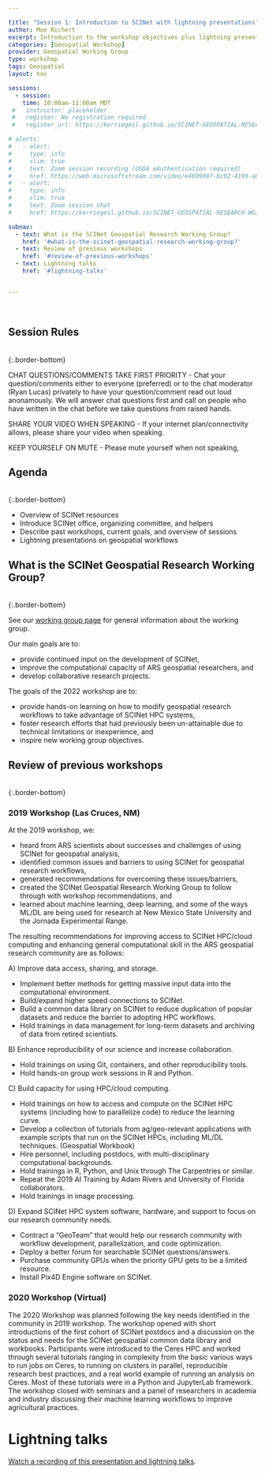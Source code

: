 ```yaml
---

title: "Session 1: Introduction to SCINet with lightning presentations"
author: Moe Richert
excerpt: Introduction to the workshop objectives plus lightning presentations on geospatial workflows
categories: [Geospatial Workshop]  
provider: Geospatial Working Group
type: workshop
tags: Geospatial
layout: nav

sessions:
  - session: 
    time: 10:00am-11:00am MDT
 #   instructor: placeholder
 #   register: No registration required
 #   register_url: https://kerriegeil.github.io/SCINET-GEOSPATIAL-RESEARCH-WG/

# alerts: 
#   - alert: 
#     type: info
#     slim: true
#     text: Zoom session recording (USDA eAuthentication required)
#     href: https://web.microsoftstream.com/video/e469908f-bc92-4199-a875-21f513c113b2
#   - alert:
#     type: info
#     slim: true
#     text: Zoom session chat
#     href: https://kerriegeil.github.io/SCINET-GEOSPATIAL-RESEARCH-WG/docs/2020-08-25_SCINet-Geospatial-WG_Workshop-Session1-Annual-Meeting_CHAT.txt

subnav:
  - text: What is the SCINet Geospatial Research Working Group?
    href: '#what-is-the-scinet-geospatial-research-working-group?'
  - text: Review of previous workshops
    href: '#review-of-previous-workshops'
  - text: Lightning talks
    href: '#lightning-talks'


---
```


<br>

## Session Rules

<br>
{:.border-bottom}

CHAT QUESTIONS/COMMENTS TAKE FIRST PRIORITY - Chat your question/comments either to everyone (preferred) or to the chat moderator (Ryan Lucas) privately to have your question/comment read out loud anonamously. We will answer chat questions first and call on people who have written in the chat before we take questions from raised hands.

SHARE YOUR VIDEO WHEN SPEAKING - If your internet plan/connectivity allows, please share your video when speaking.

KEEP YOURSELF ON MUTE - Please mute yourself when not speaking,

## Agenda
<br>
{:.border-bottom}

* Overview of SCINet resources
* Introduce SCINet office, organizing committee, and helpers 
* Describe past workshops, current goals, and overview of sessions
* Lightning presentations on geospatial workflows

## What is the SCINet Geospatial Research Working Group?

<br>
{:.border-bottom}

See our [working group page](https://scinet.usda.gov/working-groups/geospatial) for general information about the working group. 

Our main goals are to:
* provide continued input on the development of SCINet,
* improve the computational capacity of ARS geospatial researchers, and
* develop collaborative research projects.

The goals of the 2022 workshop are to:
* provide hands-on learning on how to modify geospatial research workflows to take advantage of SCINet HPC systems,
* foster research efforts that had previously been un-attainable due to technical limitations or inexperience, and
* inspire new working group objectives.



## Review of previous workshops

<br>
{:.border-bottom}

### 2019 Workshop (Las Cruces, NM)

At the 2019 workshop, we:
* heard from ARS scientists about successes and challenges of using SCINet for geospatial analysis,
* identified common issues and barriers to using SCINet for geospatial research workflows,
* generated recommendations for overcoming these issues/barriers,
* created the SCINet Geospatial Research Working Group to follow through with workshop recommendations, and
* learned about machine learning, deep learning, and some of the ways ML/DL are being used for research at New Mexico State University and the Jornada Experimental Range.

The resulting recommendations for improving access to SCINet HPC/cloud computing and enhancing general computational skill in the ARS geospatial research community are as follows:

A) Improve data access, sharing, and storage.

* Implement better methods for getting massive input data into the computational environment.
* Build/expand higher speed connections to SCINet.
* Build a common data library on SCINet to reduce duplication of popular datasets and reduce the barrier to adopting HPC workflows.
* Hold trainings in data management for long-term datasets and archiving of data from retired scientists.

B) Enhance reproducibility of our science and increase collaboration.

* Hold trainings on using Git, containers, and other reproducibility tools.
* Hold hands-on group work sessions in R and Python.

C) Build capacity for using HPC/cloud computing.

* Hold trainings on how to access and compute on the SCINet HPC systems (including how to parallelize code) to reduce the learning curve.
* Develop a collection of tutorials from ag/geo-relevant applications with example scripts that run on the SCINet HPCs, including ML/DL techniques. (Geospatial Workbook)
* Hire personnel, including postdocs, with multi-disciplinary computational backgrounds.
* Hold trainings in R, Python, and Unix through The Carpentries or similar.
* Repeat the 2019 AI Training by Adam Rivers and University of Florida collaborators.
* Hold trainings in image processing.

D) Expand SCINet HPC system software, hardware, and support to focus on our research community needs.

* Contract a “GeoTeam” that would help our research community with workflow development, parallelization, and code optimization.
* Deploy a better forum for searchable SCINet questions/answers.
* Purchase community GPUs when the priority GPU gets to be a limited resource.
* Install Pix4D Engine software on SCINet.

### 2020 Workshop (Virtual)

The 2020 Workshop was planned following the key needs identified in the community in 2019 workshop. The workshop opened with short introductions of the first cohort of SCINet postdocs and a discussion on the status and needs for the SCINet geospatial common data library and workbooks. Participants were introduced to the Ceres HPC and worked through several tutorials ranging in complexity from the basic various ways to run jobs on Ceres, to running on clusters in parallel, reproducible research best practices, and a real world example of running an analysis on Ceres. Most of these tutorials were in a Python and JupyterLab framework. The workshop closed with seminars and a panel of researchers in academia and industry discussing their machine learning workflows to improve agricultural practices.


# Lightning talks

[Watch a recording of this presentation and lightning talks](https://web.microsoftstream.com/video/d4cac1a5-bafc-409d-b8fd-fd7127a262a8). 


<br>